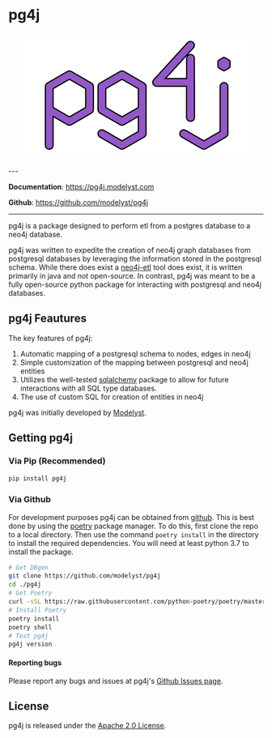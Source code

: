 <!--
   Copyright 2021 Modelyst LLC

   Licensed under the Apache License, Version 2.0 (the "License");
   you may not use this file except in compliance with the License.
   You may obtain a copy of the License at

       http://www.apache.org/licenses/LICENSE-2.0

   Unless required by applicable law or agreed to in writing, software
   distributed under the License is distributed on an "AS IS" BASIS,
   WITHOUT WARRANTIES OR CONDITIONS OF ANY KIND, either express or implied.
   See the License for the specific language governing permissions and
   limitations under the License.
 -->

# pg4j

<p align="center">
  <a href="https://www.pg4j.modelyst.com"><img src="docs/img/pg4j_logo.png" alt="pg4j"></a>
</p>
---

**Documentation**: <a href="https://pg4j.modelyst.com" target="_blank">https://pg4j.modelyst.com</a>

**Github**: <a href="https://github.com/modelyst/pg4j" target="_blank">https://github.com/modelyst/pg4j</a>

---

pg4j is a package designed to perform etl from a postgres database to a neo4j database.

pg4j was written to expedite the creation of neo4j graph databases from postgresql databases by leveraging the information stored in the postgresql schema. While there does exist a [neo4j-etl](https://neo4j.com/labs/etl-tool/) tool does exist, it is written primarily in java and not open-source. In contrast, pg4j was meant to be a fully open-source python package for interacting with postgresql and neo4j databases.

## pg4j Feautures

The key features of pg4j:

1.  Automatic mapping of a postgresql schema to nodes, edges in neo4j
2.  Simple customization of the mapping between postgresql and neo4j entities
3.  Utilizes the well-tested [sqlalchemy](https://www.sqlalchemy.org/) package to allow for future interactions with all SQL type databases.
4.  The use of custom SQL for creation of entities in neo4j

pg4j was initially developed by [Modelyst](https://www.modelyst.com/).

## Getting pg4j

### Via Pip (Recommended)

```Bash
pip install pg4j
```

### Via Github

For development purposes pg4j can be obtained from [github](https://github.com/modelyst/pg4j). This is best done by using the [poetry](https://python-poetry.org/) package manager. To do this, first clone the repo to a local directory. Then use the command `poetry install` in the directory to install the required dependencies. You will need at least python 3.7 to install the package.

```Bash
# Get DBgen
git clone https://github.com/modelyst/pg4j
cd ./pg4j
# Get Poetry
curl -sSL https://raw.githubusercontent.com/python-poetry/poetry/master/get-poetry.py | python3 -
# Install Poetry
poetry install
poetry shell
# Test pg4j
pg4j version
```

#### Reporting bugs

Please report any bugs and issues at pg4j's [Github Issues
page](https://github.com/modelyst/pg4j/issues).

## License

pg4j is released under the [Apache 2.0 License](license/).
